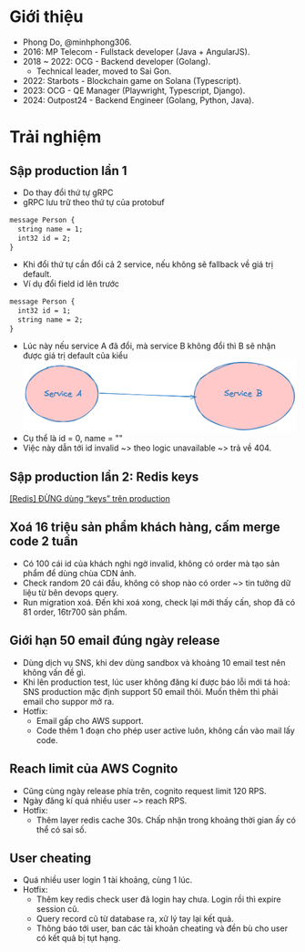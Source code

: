 # Giới thiệu
- Phong Do, @minhphong306.
- 2016: MP Telecom - Fullstack developer (Java + AngularJS).
- 2018 ~ 2022: OCG - Backend developer (Golang).
  - Technical leader, moved to Sai Gon.
- 2022: Starbots - Blockchain game on Solana (Typescript).
- 2023: OCG - QE Manager (Playwright, Typescript, Django).
- 2024: Outpost24 - Backend Engineer (Golang, Python, Java).

# Trải nghiệm
## Sập production lần 1
- Do thay đổi thứ tự gRPC
- gRPC lưu trữ theo thứ tự của protobuf
```golang
message Person {
  string name = 1;
  int32 id = 2;
}
```
- Khi đổi thứ tự cần đổi cả 2 service, nếu không sẽ fallback về giá trị default.
- Ví dụ đổi field id lên trước
```golang
message Person {
  int32 id = 1;
  string name = 2;
}
```
- Lúc này nếu service A đã đổi, mà service B không đổi thì B sẽ nhận được giá trị default của kiểu
![Protobuf](images/04-20-proto.png)
- Cụ thể là id = 0, name = ""
- Việc này dẫn tới id invalid ~> theo logic unavailable ~> trả về 404.

## Sập production lần 2: Redis keys
[[Redis] ĐỪNG dùng “keys” trên production
](https://minhphong306.wordpress.com/2021/02/04/redis-dung-dung-keys-tren-production/)

## Xoá 16 triệu sản phẩm khách hàng, cấm merge code 2 tuần
- Có 100 cái id của khách nghi ngờ invalid, không có order mà tạo sản phẩm để dùng chùa CDN ảnh.
- Check random 20 cái đầu, không có shop nào có order ~> tin tưởng dữ liệu từ bên devops query.
- Run migration xoá. Đến khi xoá xong, check lại mới thấy cấn, shop đã có 81 order, 16tr700 sản phẩm.

## Giới hạn 50 email đúng ngày release
- Dùng dịch vụ SNS, khi dev dùng sandbox và khoảng 10 email test nên không vấn đề gì.
- Khi lên production test, lúc user không đăng kí được báo lỗi mới tá hoả: SNS production mặc định support 50 email thôi. Muốn thêm thì phải email cho suppor mở ra.
- Hotfix:
  - Email gấp cho AWS support.
  - Code thêm 1 đoạn cho phép user active luôn, không cần vào mail lấy code.
   
## Reach limit của AWS Cognito
- Cũng cùng ngày release phía trên, cognito request limit 120 RPS.
- Ngày đăng kí quá nhiều user ~> reach RPS.
- Hotfix:
  - Thêm layer redis cache 30s. Chấp nhận trong khoảng thời gian ấy có thể có sai số.

## User cheating
- Quá nhiều user  login 1 tài khoảng, cùng 1 lúc.
- Hotfix:
  - Thêm key redis check user đã login hay chưa. Login rồi thì expire session cũ.
  - Query record cũ từ database ra, xử lý tay lại kết quả.
  - Thông báo tới user, ban các tài khoản cheating và đền bù cho user có kết quả bị tụt hạng.